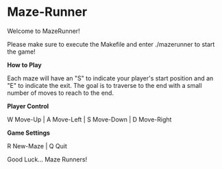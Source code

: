 # Maze-Runner
Welcome to MazeRunner!


Please make sure to execute the Makefile and enter ./mazerunner to start the game!

**How to Play**

Each maze will have an "S" to indicate your player's start position and an "E" to indicate the exit.
The goal is to traverse to the end with a small number of moves to reach to the end.

**Player Control**

W Move-Up | A Move-Left | S Move-Down | D Move-Right

**Game Settings**

R New-Maze | Q Quit


Good Luck... Maze Runners!

